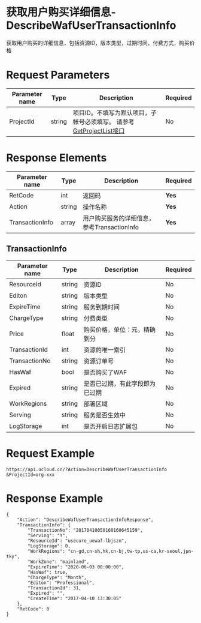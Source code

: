 # 获取用户购买详细信息-DescribeWafUserTransactionInfo

获取用户购买的详细信息，包括资源ID，版本类型，过期时间，付费方式，购买价格

# Request Parameters
|Parameter name|Type|Description|Required|
|---|---|---|---|
|ProjectId|string|项目ID。不填写为默认项目，子帐号必须填写。 请参考[GetProjectList接口](api/summary/get_project_list)|No|

# Response Elements
|Parameter name|Type|Description|Required|
|---|---|---|---|
|RetCode|int|返回码|**Yes**|
|Action|string|操作名称|**Yes**|
|TransactionInfo|array|用户购买服务的详细信息，参考TransactionInfo|**Yes**|

## TransactionInfo
|Parameter name|Type|Description|Required|
|---|---|---|---|
|ResourceId|string|资源ID|No|
|Editon|string|版本类型|No|
|ExpireTime|string|服务到期时间|No|
|ChargeType|string|付费类型|No|
|Price|float|购买价格，单位：元，精确到分|No|
|TransactionId|int|资源的唯一索引|No|
|TransactionNo|string|资源订单号|No|
|HasWaf|bool|是否购买了WAF|No|
|Expired|string|是否已过期，有此字段即为已过期|No|
|WorkRegions|string|部署区域|No|
|Serving|string|服务是否生效中|No|
|LogStorage|int|是否开启日志扩展包|No|

# Request Example
```
https://api.ucloud.cn/?Action=DescribeWafUserTransactionInfo
&ProjectId=org-xxx
```

# Response Example
```
{
    "Action": "DescribeWafUserTransactionInfoResponse", 
    "TransactionInfo": {
        "TransactionNo": "20170410050160160645159", 
        "Serving": "Y", 
        "ResourceId": "usecure_uewaf-lbjszn", 
        "LogStorage": 0, 
        "WorkRegions": "cn-gd,cn-sh,hk,cn-bj,tw-tp,us-ca,kr-seoul,jpn-tky", 
        "WorkZone": "mainland", 
        "ExpireTime": "2020-06-03 00:00:00", 
        "HasWaf": true, 
        "ChargeType": "Month", 
        "Editon": "Professional", 
        "TransactionId": 31, 
        "Expired": "", 
        "CreateTime": "2017-04-10 13:30:05"
    }, 
    "RetCode": 0
}
```


